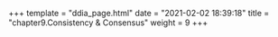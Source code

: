 +++
template = "ddia_page.html"
date = "2021-02-02 18:39:18"
title = "chapter9.Consistency & Consensus"
weight = 9
+++

